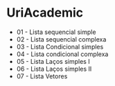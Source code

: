 # UriAcademic
* 01 - Lista sequencial simple 
* 02 - Lista sequencial complexa
*	03 - Lista Condicional simples
*	04 - Lista condicional complexa	
* 05 - Lista Laços simples I
* 06 - Lista Laços simples II
* 07 - Lista Vetores
